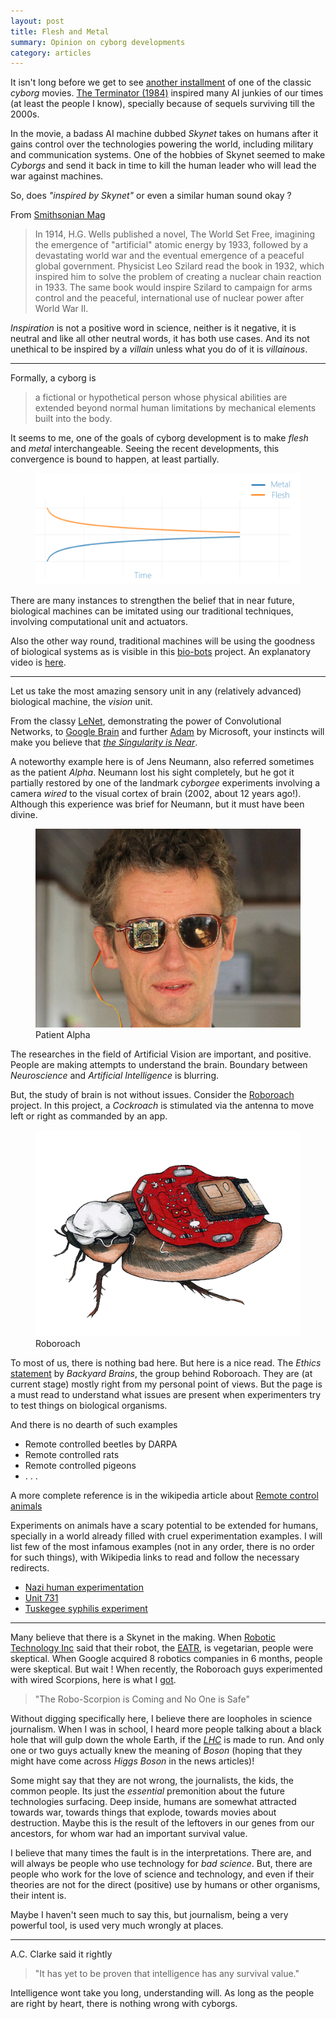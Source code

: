 ```yaml
---
layout: post
title: Flesh and Metal
summary: Opinion on cyborg developments
category: articles
---
```


<span class="dropcap">I</span>t isn't long before we get to see
[another installment](http://www.imdb.com/title/tt1340138/) of one of the
classic *cyborg* movies.
[The Terminator (1984)](http://www.imdb.com/title/tt0088247/) inspired many AI
junkies of our times (at least the people I know), specially because of sequels
surviving till the 2000s.

In the movie, a badass AI machine dubbed *Skynet* takes on humans after it
gains control over the technologies powering the world, including military and
communication systems. One of the hobbies of Skynet seemed to make *Cyborgs*
and send it back in time to kill the human leader who will lead the war against
machines.

So, does *"inspired by Skynet"* or even a similar human sound okay ?

From
[Smithsonian Mag](http://www.smithsonianmag.com/science-nature/ten-inventions-inspired-by-science-fiction-128080674/?no-ist)

>In 1914, H.G. Wells published a novel, The World Set Free, imagining the
>emergence of "artificial" atomic energy by 1933, followed by a devastating
>world war and the eventual emergence of a peaceful global government. Physicist
>Leo Szilard read the book in 1932, which inspired him to solve the problem of
>creating a nuclear chain reaction in 1933. The same book would inspire Szilard
>to campaign for arms control and the peaceful, international use of nuclear
>power after World War II.

*Inspiration* is not a positive word in science, neither is it negative, it is
neutral and like all other neutral words, it has both use cases. And its not
unethical to be inspired by a *villain* unless what you do of it is
*villainous*.

---

Formally, a cyborg is

> a fictional or hypothetical person whose physical abilities are extended
> beyond normal human limitations by mechanical elements built into the body.

It seems to me, one of the goals of cyborg development is to make *flesh* and
*metal* interchangeable. Seeing the recent developments, this convergence is
bound to happen, at least partially.

<figure>
<img src="/images/posts/flesh/convergence.png">
</figure>

There are many instances to strengthen the belief that in near future,
biological machines can be imitated using our traditional techniques, involving
computational unit and actuators.

Also the other way round, traditional machines will be using the goodness of
biological systems as is visible in this
[bio-bots](http://news.illinois.edu/news/12/1115bio-bots_RashidBashir.html)
project. An explanatory video is
[here](https://www.youtube.com/watch?v=skCzl7FlM34).

---

Let us take the most amazing sensory unit in any (relatively advanced)
biological machine, the *vision* unit.

From the classy [LeNet](http://yann.lecun.com/exdb/lenet/), demonstrating the
power of Convolutional Networks, to
[Google Brain](http://en.wikipedia.org/wiki/Google_Brain) and further
[Adam](http://research.microsoft.com/en-us/news/features/dnnvision-071414.aspx)
by Microsoft, your instincts will make you believe that
*[the Singularity is Near](https://www.goodreads.com/book/show/83518.The_Singularity_is_Near)*.

A noteworthy example here is of Jens Neumann, also referred sometimes as the
patient *Alpha*. Neumann lost his sight completely, but he got it partially
restored by one of the landmark *cyborgee* experiments involving a camera
*wired* to the visual cortex of brain (2002, about 12 years ago!). Although
this experience was brief for Neumann, but it must have been divine.

<figure>
	<img src="/images/posts/flesh/alpha.png">
	<figcaption>Patient Alpha</figcaption>
</figure>

The researches in the field of Artificial Vision are important, and positive.
People are making attempts to understand the brain. Boundary between
*Neuroscience* and *Artificial Intelligence* is blurring.

But, the study of brain is not without issues.
Consider the [Roboroach](https://backyardbrains.com/products/roboroach) project.
In this project, a *Cockroach* is stimulated via the antenna to move left or
right as commanded by an app.

<figure>
	<img src="/images/posts/flesh/roboroach.png">
	<figcaption>Roboroach</figcaption>
</figure>

To most of us, there is nothing bad here.
But here is a nice read.
The *Ethics*
[statement](http://wiki.backyardbrains.com/Ethical_Issues_Regarding_Using_Invertebrates_in_Education)
by *Backyard Brains*, the group behind Roboroach. They are (at current stage)
mostly right from my personal point of views. But the page is a must read to
understand what issues are present when experimenters try to test things on
biological organisms.

And there is no dearth of such examples

- Remote controlled beetles by DARPA
- Remote controlled rats
- Remote controlled pigeons
- . . .

A more complete reference is in the wikipedia article about
[Remote control animals](http://en.wikipedia.org/wiki/Remote_control_animal)

Experiments on animals have a scary potential to be extended for humans,
specially in a world already filled with cruel experimentation examples. I will
list few of the most infamous examples (not in any order, there is no order for
such things), with Wikipedia links to read and follow the necessary redirects.

- [Nazi human experimentation](http://en.wikipedia.org/wiki/Nazi_human_experimentation)
- [Unit 731](http://en.wikipedia.org/wiki/Unit_731)
- [Tuskegee syphilis experiment](http://en.wikipedia.org/wiki/Tuskegee_syphilis_experiment)

---

Many believe that there is a Skynet in the making. When
[Robotic Technology Inc](http://www.robotictechnologyinc.com/index.php/home)
said that their robot, the
[EATR](http://www.robotictechnologyinc.com/index.php/EATR), is vegetarian,
people were skeptical. When Google acquired 8 robotics companies in 6 months,
people were skeptical. But wait ! When recently, the Roboroach guys experimented
with wired Scorpions, here is what I
[got](http://www.popularmechanics.com/science/health/nueroscience/the-robo-scorpion-is-coming-and-no-one-is-safe-17035113).

> "The Robo-Scorpion is Coming and No One is Safe"

Without digging specifically here, I believe there are loopholes in science
journalism. When I was in school, I heard more people talking about a black hole
that will gulp down the whole Earth, if the
*[LHC](http://en.wikipedia.org/wiki/Large_Hadron_Collider)* is made to run.
And only one or two guys actually knew the meaning of *Boson* (hoping that they
might have come across *Higgs Boson* in the news articles)!

Some might say that they are not wrong, the journalists, the kids, the common
people. Its just the *essential* premonition about the future technologies
surfacing. Deep inside, humans are somewhat attracted towards war, towards
things that explode, towards movies about destruction. Maybe this is the result
of the leftovers in our genes from our ancestors, for whom war had an important
survival value.

I believe that many times the fault is in the interpretations. There are, and
will always be people who use technology for *bad science*. But, there are
people who work for the love of science and technology, and even if their
theories are not for the direct (positive) use by humans or other organisms,
their intent is.

Maybe I haven't seen much to say this, but journalism, being a very powerful
tool, is used very much wrongly at places.

---

A.C. Clarke said it rightly

> "It has yet to be proven that intelligence has any survival value."

Intelligence wont take you long, understanding will. As long as the people are
right by heart, there is nothing wrong with cyborgs.
